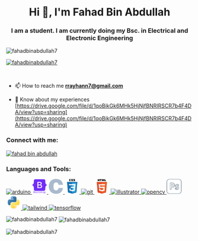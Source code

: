 <h1 align="center">Hi 👋, I'm Fahad Bin Abdullah</h1>
<h3 align="center">I am a student. I am currently doing my Bsc. in Electrical and Electronic Engineering</h3>

<p align="left"> <img src="https://komarev.com/ghpvc/?username=fahadbinabdullah7&label=Profile%20views&color=0e75b6&style=flat" alt="fahadbinabdullah7" /> </p>

<p align="left"> <a href="https://github.com/ryo-ma/github-profile-trophy"><img src="https://github-profile-trophy.vercel.app/?username=fahadbinabdullah7" alt="fahadbinabdullah7" /></a> </p>

<p align="left"> <a href="https://twitter.com/" target="blank"><img src="https://img.shields.io/twitter/follow/?logo=twitter&style=for-the-badge" alt="" /></a> </p>


- 📫 How to reach me **rrayhann7@gmail.com**

- 📄 Know about my experiences [https://drive.google.com/file/d/1qoBikGk6MHk5HjNjfBNRIRSCR7b4F4DA/view?usp=sharing](https://drive.google.com/file/d/1qoBikGk6MHk5HjNjfBNRIRSCR7b4F4DA/view?usp=sharing)

<h3 align="left">Connect with me:</h3>
<p align="left">
<a href="https://linkedin.com/in/fahad bin abdullah" target="blank"><img align="center" src="https://cdn.jsdelivr.net/npm/simple-icons@3.0.1/icons/linkedin.svg" alt="fahad bin abdullah" height="30" width="40" /></a>
</p>

<h3 align="left">Languages and Tools:</h3>
<p align="left"> <a href="https://www.arduino.cc/" target="_blank"> <img src="https://cdn.worldvectorlogo.com/logos/arduino-1.svg" alt="arduino" width="40" height="40"/> </a> <a href="https://getbootstrap.com" target="_blank"> <img src="https://raw.githubusercontent.com/devicons/devicon/master/icons/bootstrap/bootstrap-plain-wordmark.svg" alt="bootstrap" width="40" height="40"/> </a> <a href="https://www.cprogramming.com/" target="_blank"> <img src="https://raw.githubusercontent.com/devicons/devicon/master/icons/c/c-original.svg" alt="c" width="40" height="40"/> </a> <a href="https://www.w3schools.com/css/" target="_blank"> <img src="https://raw.githubusercontent.com/devicons/devicon/master/icons/css3/css3-original-wordmark.svg" alt="css3" width="40" height="40"/> </a> <a href="https://git-scm.com/" target="_blank"> <img src="https://www.vectorlogo.zone/logos/git-scm/git-scm-icon.svg" alt="git" width="40" height="40"/> </a> <a href="https://www.w3.org/html/" target="_blank"> <img src="https://raw.githubusercontent.com/devicons/devicon/master/icons/html5/html5-original-wordmark.svg" alt="html5" width="40" height="40"/> </a> <a href="https://www.adobe.com/in/products/illustrator.html" target="_blank"> <img src="https://www.vectorlogo.zone/logos/adobe_illustrator/adobe_illustrator-icon.svg" alt="illustrator" width="40" height="40"/> </a> <a href="https://opencv.org/" target="_blank"> <img src="https://www.vectorlogo.zone/logos/opencv/opencv-icon.svg" alt="opencv" width="40" height="40"/> </a> <a href="https://www.photoshop.com/en" target="_blank"> <img src="https://raw.githubusercontent.com/devicons/devicon/master/icons/photoshop/photoshop-line.svg" alt="photoshop" width="40" height="40"/> </a> <a href="https://www.python.org" target="_blank"> <img src="https://raw.githubusercontent.com/devicons/devicon/master/icons/python/python-original.svg" alt="python" width="40" height="40"/> </a> <a href="https://tailwindcss.com/" target="_blank"> <img src="https://www.vectorlogo.zone/logos/tailwindcss/tailwindcss-icon.svg" alt="tailwind" width="40" height="40"/> </a> <a href="https://www.tensorflow.org" target="_blank"> <img src="https://www.vectorlogo.zone/logos/tensorflow/tensorflow-icon.svg" alt="tensorflow" width="40" height="40"/> </a> </p>

<p><img align="left" src="https://github-readme-stats.vercel.app/api/top-langs?username=fahadbinabdullah7&show_icons=true&locale=en&layout=compact" alt="fahadbinabdullah7" /></p>

<p>&nbsp;<img align="center" src="https://github-readme-stats.vercel.app/api?username=fahadbinabdullah7&show_icons=true&locale=en" alt="fahadbinabdullah7" /></p>

<p><img align="center" src="https://github-readme-streak-stats.herokuapp.com/?user=fahadbinabdullah7&" alt="fahadbinabdullah7" /></p>
